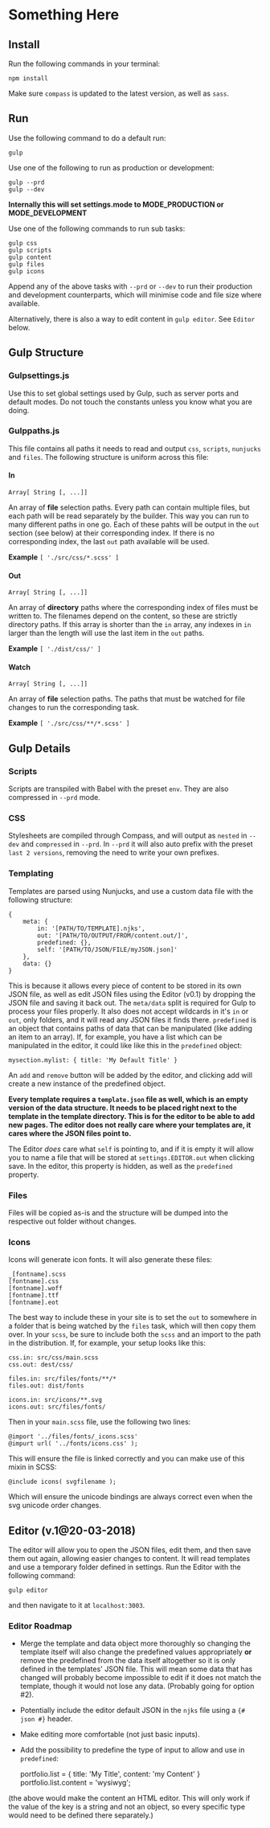 # Something Here

## Install

Run the following commands in your terminal:

	npm install

Make sure `compass` is updated to the latest version, as well as `sass`.

## Run

Use the following command to do a default run:

	gulp

Use one of the following to run as production or development:

	gulp --prd
	gulp --dev

__Internally this will set settings.mode to MODE_PRODUCTION or MODE_DEVELOPMENT__

Use one of the following commands to run sub tasks:

	gulp css
	gulp scripts
	gulp content
	gulp files
	gulp icons

Append any of the above tasks with `--prd` or `--dev` to run their production and development counterparts, which will minimise code and file size where available.

Alternatively, there is also a way to edit content in `gulp editor`. See `Editor` below.

## Gulp Structure

### Gulpsettings.js

Use this to set global settings used by Gulp, such as server ports and default modes. Do not touch the constants unless you know what you are doing.

### Gulppaths.js

This file contains all paths it needs to read and output `css`, `scripts`, `nunjucks` and `files`. The following structure is uniform across this file:

#### In

	Array[ String [, ...]]

An array of **file** selection paths. Every path can contain multiple files, but each path will be read separately by the builder. This way you can run to many different paths in one go. Each of these pahts will be output in the `out` section (see below) at their corresponding index. If there is no corresponding index, the last `out` path available will be used.

__Example__ `[ './src/css/*.scss' ]`

#### Out

	Array[ String [, ...]]

An array of **directory** paths where the corresponding index of files must be written to. The filenames depend on the content, so these are strictly directory paths. If this array is shorter than the `in` array, any indexes in `in` larger than the length will use the last item in the `out` paths.

__Example__ `[ './dist/css/' ]`

#### Watch

	Array[ String [, ...]]

An array of **file** selection paths. The paths that must be watched for file changes to run the corresponding task.

__Example__ `[ './src/css/**/*.scss' ]`

## Gulp Details

### Scripts

Scripts are transpiled with Babel with the preset `env`. They are also compressed in `--prd` mode.

### CSS

Stylesheets are compiled through Compass, and will output as `nested` in `--dev` and `compressed` in `--prd`. In `--prd` it will also auto prefix with the preset `last 2 versions`, removing the need to write your own prefixes.

### Templating

Templates are parsed using Nunjucks, and use a custom data file with the following structure:

	{
		meta: {
			in: '[PATH/TO/TEMPLATE].njks',
			out: '[PATH/TO/OUTPUT/FROM/content.out/]',
			predefined: {},
			self: '[PATH/TO/JSON/FILE/myJSON.json]'
		},
		data: {}
	}

This is because it allows every piece of content to be stored in its own JSON file, as well as edit JSON files using the Editor (v0.1) by dropping the JSON file and saving it back out. The `meta/data` split is required for Gulp to process your files properly. It also does not accept wildcards in it's `in` or `out`, only folders, and it will read any JSON files it finds there. `predefined` is an object that contains paths of data that can be manipulated (like adding an item to an array). If, for example, you have a list which can be manipulated in the editor, it could like like this in the `predefined` object:

	mysection.mylist: { title: 'My Default Title' }

An `add` and `remove` button will be added by the editor, and clicking add will create a new instance of the predefined object.

**Every template requires a `template.json` file as well, which is an empty version of the data structure. It needs to be placed right next to the template in the template directory. This is for the editor to be able to add new pages. The editor does not really care where your templates are, it cares where the JSON files point to.**

The Editor _does_ care what `self` is pointing to, and if it is empty it will allow you to name a file that will be stored at `settings.EDITOR.out` when clicking save. In the editor, this property is hidden, as well as the `predefined` property.

### Files

Files will be copied as-is and the structure will be dumped into the respective out folder without changes.

### Icons

Icons will generate icon fonts. It will also generate these files:

	_[fontname].scss
	[fontname].css
	[fontname].woff
	[fontname].ttf
	[fontname].eot

The best way to include these in your site is to set the `out` to somewhere in a folder that is being watched by the `files` task, which will then copy them over. In your `scss`, be sure to include both the `scss` and an import to the path in the distribution. If, for example, your setup looks like this:

	css.in: src/css/main.scss
	css.out: dest/css/
	
	files.in: src/files/fonts/**/*
	files.out: dist/fonts
	
	icons.in: src/icons/**.svg
	icons.out: src/files/fonts/

Then in your `main.scss` file, use the following two lines:

	@import '../files/fonts/_icons.scss'
	@impurt url( '../fonts/icons.css' );
	
This will ensure the file is linked correctly and you can make use of this mixin in SCSS:

	@include icons( svgfilename );

Which will ensure the unicode bindings are always correct even when the svg unicode order changes.

## Editor (v.1@20-03-2018)

The editor will allow you to open the JSON files, edit them, and then save them out again, allowing easier changes to content. It will read templates and use a temporary folder defined in settings. Run the Editor with the following command:
	
	gulp editor

and then navigate to it at `localhost:3003`.

### Editor Roadmap

- Merge the template and data object more thoroughly so changing the template itself will also change the predefined values appropriately **or** remove the predefined from the data itself altogether so it is only defined in the templates' JSON file. This will mean some data that has changed will probably become impossible to edit if it does not match the template, though it would not lose any data. (Probably going for option #2).
- Potentially include the editor default JSON in the `njks` file using a `{# json #}` header.
- Make editing more comfortable (not just basic inputs).
- Add the possibility to predefine the type of input to allow and use in `predefined`:


	portfolio.list = { title: 'My Title', content: 'my Content' }
	portfolio.list.content = 'wysiwyg';


(the above would make the content an HTML editor. This will only work if the value of the key is a string and not an object, so every specific type would need to be defined there separately.)
